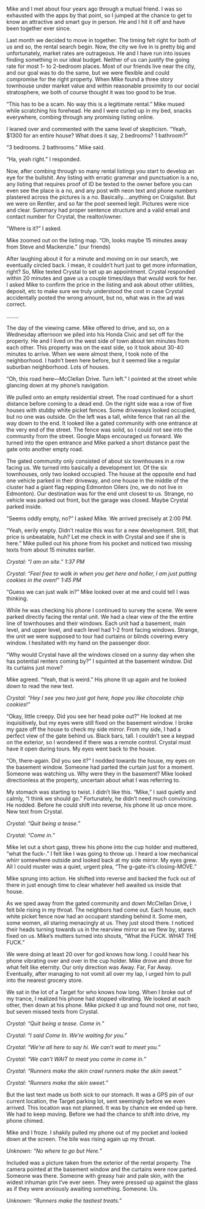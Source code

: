 Mike and I met about four years ago through a mutual friend. I was so exhausted with the apps by that point, so I jumped at the chance to get to know an attractive and smart guy in person. He and I hit it off and have been together ever since.

Last month we decided to move in together. The timing felt right for both of us and so, the rental search begin. Now, the city we live in is pretty big and unfortunately, market rates are outrageous. He and I have run into issues finding something in our ideal budget. Neither of us can justify the going rate for most 1- to 2-bedroom places. Most of our friends live near the city, and our goal was to do the same, but we were flexible and could compromise for the right property. When Mike found a three story townhouse under market value and within reasonable proximity to our social stratosphere, we both of course thought it was too good to be true.

“This has to be a scam. No way this is a legitimate rental.” Mike mused while scratching his forehead. He and I were curled up in my bed, snacks everywhere, combing through any promising listing online.

I leaned over and commented with the same level of skepticism. “Yeah, $1300 for an entire house? What does it say, 2 bedrooms? 1 bathroom?”

“3 bedrooms. 2 bathrooms.” Mike said.

“Ha, yeah right.” I responded.

Now, after combing through so many rental listings you start to develop an eye for the bullshit. Any listing with erratic grammar and punctuation is a no, any listing that requires proof of ID be texted to the owner before you can even see the place is a no, and any post with neon text and phone numbers plastered across the pictures is a no. Basically….anything on Craigslist. But we were on Rentler, and so far the post seemed legit. Pictures were nice and clear. Summary had proper sentence structure and a valid email and contact number for Crystal, the realtor/owner.

“Where is it?” I asked.

Mike zoomed out on the listing map. “Oh, looks maybe 15 minutes away from Steve and Mackenzie.” (our friends)

After laughing about it for a minute and moving on in our search, we eventually circled back. I mean, it couldn’t hurt just to get more information, right? So, Mike texted Crystal to set up an appointment. Crystal responded within 20 minutes and gave us a couple times/days that would work for her. I asked Mike to confirm the price in the listing and ask about other utilities, deposit, etc to make sure we truly understood the cost in case Crystal accidentally posted the wrong amount, but no, what was in the ad was correct.

……..

The day of the viewing came. Mike offered to drive, and so, on a Wednesday afternoon we piled into his Honda Civic and set off for the property. He and I lived on the west side of town about ten minutes from each other. This property was on the east side, so it took about 30-40 minutes to arrive. When we were almost there, I took note of the neighborhood. I hadn’t been here before, but it seemed like a regular suburban neighborhood. Lots of houses.

“Oh, this road here—McClellan Drive. Turn left.” I pointed at the street while glancing down at my phone’s navigation.

We pulled onto an empty residential street. The road continued for a short distance before coming to a dead end. On the right side was a row of five houses with stubby white picket fences. Some driveways looked occupied, but no one was outside. On the left was a tall, white fence that ran all the way down to the end. It looked like a gated community with one entrance at the very end of the street. The fence was solid, so I could not see into the community from the street. Google Maps encouraged us forward. We turned into the open entrance and Mike parked a short distance past the gate onto another empty road.

The gated community only consisted of about six townhouses in a row facing us. We turned into basically a development lot. Of the six townhouses, only two looked occupied. The house at the opposite end had one vehicle parked in their driveway, and one house in the middle of the cluster had a giant flag repping Edmonton Oilers (no, we do not live in Edmonton). Our destination was for the end unit closest to us. Strange, no vehicle was parked out front, but the garage was closed. Maybe Crystal parked inside.

“Seems oddly empty, no?” I asked Mike. We arrived precisely at 2:00 PM.

“Yeah, eerily empty. Didn’t realize this was for a new development. Still, that price is unbeatable, huh? Let me check in with Crystal and see if she is here.” Mike pulled out his phone from his pocket and noticed two missing texts from about 15 minutes earlier.

*Crystal: “I am on site.” 1:37 PM*

*Crystal: “Feel free to walk in when you get here and holler, I am just putting cookies in the oven!” 1:45 PM*

“Guess we can just walk in?” Mike looked over at me and could tell I was thinking.

While he was checking his phone I continued to survey the scene. We were parked directly facing the rental unit. We had a clear view of the the entire line of townhouses and their windows. Each unit had a basement, main level, and upper level, and each level had 1-2 front facing windows. Strange, the unit we were supposed to tour had curtains or blinds covering every window. I hesitated with my hand on the passenger door.

“Why would Crystal have all the windows closed on a sunny day when she has potential renters coming by?” I squinted at the basement window. Did its curtains just move?

Mike agreed. “Yeah, that is weird.” His phone lit up again and he looked down to read the new text.

*Crystal: “Hey I see you two just got here, hope you like chocolate chip cookies!”*

“Okay, little creepy. Did you see her head poke out?” He looked at me inquisitively, but my eyes were still fixed on the basement window. I broke my gaze off the house to check my side mirror. From my side, I had a perfect view of the gate behind us. Black bars, tall. I couldn’t see a keypad on the exterior, so I wondered if there was a remote control. Crystal must have it open during tours. My eyes went back to the house.

“Oh, there-again. Did you see it?” I nodded towards the house, my eyes on the basement window. Someone had parted the curtain just for a moment. Someone was watching us. Why were they in the basement? Mike looked directionless at the property, uncertain about what I was referring to.

My stomach was starting to twist. I didn’t like this. “Mike,” I said quietly and calmly, “I think we should go.” Fortunately, he didn’t need much convincing. He nodded. Before he could shift into reverse, his phone lit up once more. New text from Crystal.

*Crystal: “Quit being a tease.”*

*Crystal: “Come in.”*

Mike let out a short gasp, threw his phone into the cup holder and muttered, “what the fuck-.” I felt like I was going to throw up. I heard a low mechanical whirr somewhere outside and looked back at my side mirror. My eyes grew. All I could muster was a quiet, urgent plea, “The g-gate-it’s closing-MOVE.”

Mike sprung into action. He shifted into reverse and backed the fuck out of there in just enough time to clear whatever hell awaited us inside that house.

As we sped away from the gated community and down McClellan Drive, I felt bile rising in my throat. The neighbors had come out. Each house, each white picket fence now had an occupant standing behind it. Some men, some women, all staring menacingly at us. They just stood there. I noticed their heads turning towards us in the rearview mirror as we flew by, stares fixed on us. Mike’s mutters turned into shouts, “What the FUCK. WHAT THE FUCK.”

We were doing at least 20 over for god knows how long. I could hear his phone vibrating over and over in the cup holder. Mike drove and drove for what felt like eternity. Our only direction was Away. Far, Far Away. Eventually, after managing to not vomit all over my lap, I urged him to pull into the nearest grocery store.

We sat in the lot of a Target for who knows how long. When I broke out of my trance, I realized his phone had stopped vibrating. We looked at each other, then down at his phone. Mike picked it up and found not one, not two, but seven missed texts from Crystal.

*Crystal: “Quit being a tease. Come in.”*

*Crystal: “I said Come In. We’re waiting for you.”*

*Crystal: “We’re all here to say hi. We can’t wait to meet you.”*

*Crystal: “We can’t WAIT to meat you come in come in.”*

*Crystal: “Runners make the skin crawl runners make the skin sweat.”*

*Crystal: “Runners make the skin sweet.”*

But the last text made us both sick to our stomach. It was a GPS pin of our current location, the Target parking lot, sent seemingly before we even arrived. This location was not planned. It was by chance we ended up here. We had to keep moving. Before we had the chance to shift into drive, my phone chimed.

Mike and I froze. I shakily pulled my phone out of my pocket and looked down at the screen. The bile was rising again up my throat.

*Unknown: “No where to go but Here.”*

Included was a picture taken from the exterior of the rental property. The camera pointed at the basement window and the curtains were now parted. Someone was there. Someone with greasy hair and pale skin, with the widest inhuman grin I’ve ever seen. They were pressed up against the glass as if they were anxiously awaiting something. Someone. Us.

*Unknown: “Runners make the tastiest treats.”*